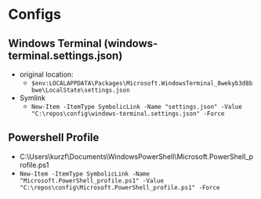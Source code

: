 # Configs

## Windows Terminal (windows-terminal.settings.json)
* original location: 
  * `$env:LOCALAPPDATA\Packages\Microsoft.WindowsTerminal_8wekyb3d8bbwe\LocalState\settings.json`
* Symlink
  * `New-Item -ItemType SymbolicLink -Name "settings.json" -Value "C:\repos\config\windows-terminal.settings.json" -Force`


## Powershell Profile
* C:\Users\kurzf\Documents\WindowsPowerShell\Microsoft.PowerShell_profile.ps1
* `New-Item -ItemType SymbolicLink -Name "Microsoft.PowerShell_profile.ps1" -Value "C:\repos\config\Microsoft.PowerShell_profile.ps1" -Force`